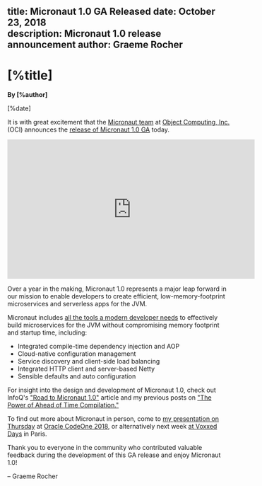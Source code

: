 title: Micronaut 1.0 GA Released
date: October 23, 2018  
description: Micronaut 1.0 release announcement
author: Graeme Rocher 
---

# [%title]

**By [%author]**

[%date] 

It is with great excitement that the [Micronaut team](https://objectcomputing.com/products/2gm-team) at [Object Computing, Inc.](https://objectcomputing.com/) (OCI) announces the [release of Micronaut 1.0 GA](https://github.com/micronaut-projects/micronaut-core/releases/tag/v1.0.0) today.

<iframe width="560" height="315" src="https://www.youtube.com/embed/m0s2ZpafEE0" frameborder="0" allow="autoplay; encrypted-media" allowfullscreen=""></iframe>

Over a year in the making, Micronaut 1.0 represents a major leap forward in our mission to enable developers to create efficient, low-memory-footprint microservices and serverless apps for the JVM.

Micronaut includes [all the tools a modern developer needs](https://docs.micronaut.io) to effectively build microservices for the JVM without compromising memory footprint and startup time, including:

*   Integrated compile-time dependency injection and AOP
*   Cloud-native configuration management
*   Service discovery and client-side load balancing
*   Integrated HTTP client and server-based Netty
*   Sensible defaults and auto configuration

For insight into the design and development of Micronaut 1.0, check out InfoQ's ["Road to Micronaut 1.0"](https://www.infoq.com/news/2018/10/the-road-to-micronaut-1.0) article and my previous posts on ["The Power of Ahead of Time Compilation."](https://objectcomputing.com/news/2018/10/08/micronaut-10-rc2)

To find out more about Micronaut in person, come to [my presentation on Thursday](https://oracle.rainfocus.com/widget/oracle/oow18/catalogcodeone18?search=Micronaut) at [Oracle CodeOne 2018](https://objectcomputing.com/resources/events/conferences/oracle-code-one-2018), or alternatively next week [at Voxxed Days](https://voxxeddays.com/microservices/2018/10/05/graeme-rocher-on-micronaut/) in Paris.

Thank you to everyone in the community who contributed valuable feedback during the development of this GA release and enjoy Micronaut 1.0!

– Graeme Rocher